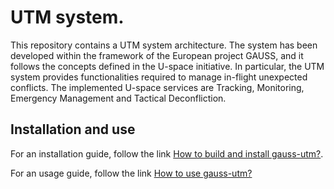 # UTM system. 

This repository contains a UTM system architecture. The system has been developed within the framework of the European project GAUSS, and it follows the concepts defined in the U-space initiative. In particular, the UTM system provides functionalities required to manage in-flight unexpected conflicts. The implemented U-space services are Tracking, Monitoring, Emergency Management and Tactical Deconfliction.  

## Installation and use

For an installation guide, follow the link [How to build and install gauss-utm?](https://github.com/grvcTeam/gauss/wiki/How-to-build-and-install-gauss-utm%3F).

For an usage guide, follow the link [How to use gauss-utm?](https://github.com/grvcTeam/gauss/wiki/How-to-use-gauss-utm%3F)


